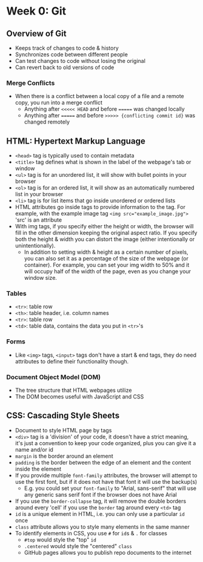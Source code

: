# Week 0: Git

## Overview of Git

* Keeps track of changes to code & history
* Synchronizes code between different people
* Can test changes to code without losing the original
* Can revert back to old versions of code

### Merge Conflicts

* When there is a conflict between a local copy of a file and a remote copy, you
run into a merge conflict
  * Anything after `<<<<< HEAD` and before `=====` was changed locally
  * Anything after `=====` and before `>>>>> {conflicting commit id}` was
  changed remotely

## HTML: Hypertext Markup Language

* `<head>` tag is typically used to contain metadata
* `<title>` tag defines what is shown in the label of the webpage's tab or
window
* `<ul>` tag is for an unordered list, it will show with bullet points in your
browser
* `<ol>` tag is for an ordered list, it will show as an automatically numbered
list in your browser
* `<li>` tag is for list items that go inside unordered or ordered lists
* HTML attributes go inside tags to provide information to the tag. For example,
with the example image tag `<img src="example_image.jpg">` 'src' is an attribute
* With img tags, if you specify either the height or width, the browser will
fill in the other dimension keeping the original aspect ratio. If you specify
both the height & width you can distort the image (either intentionally or
unintentionally).
  * In addition to setting width & height as a certain number of pixels, you can
  also set it as a percentage of the size of the webpage (or container). For
  example, you can set your img width to 50% and it will occupy half of the
  width of the page, even as you change your window size.

### Tables
  
* `<tr>`: table row
* `<th>`: table header, i.e. column names
* `<tr>`: table row
* `<td>`: table data, contains the data you put in `<tr>`'s

### Forms

* Like `<img>` tags, `<input>` tags don't have a start & end tags, they do
  need attributes to define their functionality though.

### Document Object Model (DOM)

* The tree structure that HTML webpages utilize
* The DOM becomes useful with JavaScript and CSS

## CSS: Cascading Style Sheets

* Document to style HTML page by tags
* `<div>` tag is a 'division' of your code, it doesn't have a strict meaning,
it's just a convention to keep your code organized, plus you can give it a name
and/or id
* `margin` is the border around an element
* `padding` is the border between the edge of an element and the content inside
the element
* If you provide multiple `font-family` attributes, the browser will attempt to
use the first font, but if it does not have that font it will use the backup(s)
  * E.g. you could set your `font-family` to "Arial, sans-serif" that will use
  any generic sans serif font if the browser does not have Arial
* If you use the `border-collapse` tag, it will remove the double borders around
every 'cell' if you use the `border` tag around every `<td>` tag
* `id` is a unique element in HTML, i.e. you can only use a particular `id` once
* `class` attribute allows you to style many elements in the same manner
* To identify elements in CSS, you use `#` for `id`s & `.` for classes
  * `#top` would style the "top" `id`
  * `.centered` would style the "centered" `class`
  * GitHub pages allows you to publish repo documents to the internet
